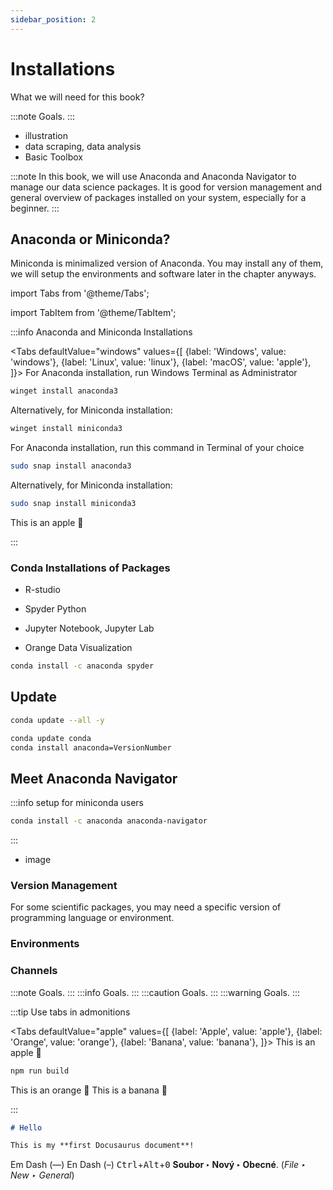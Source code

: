 ```yaml
---
sidebar_position: 2
---
```


# Installations

What we will need for this book?

:::note
Goals.
:::

- illustration
- data scraping, data analysis
- Basic Toolbox


:::note
In this book, we will use Anaconda and Anaconda Navigator to manage our data science packages. It is good for version management and general overview of packages installed on your system, especially for a beginner.
:::
## Anaconda or Miniconda?

Miniconda is minimalized version of Anaconda. You may install any of them, we will setup the environments and software later in the chapter anyways.


import Tabs from '@theme/Tabs';

import TabItem from '@theme/TabItem';

:::info Anaconda and Miniconda Installations

<Tabs
  defaultValue="windows"
  values={[
    {label: 'Windows', value: 'windows'},
    {label: 'Linux', value: 'linux'},
    {label: 'macOS', value: 'apple'},
  ]}>
  <TabItem value="windows">For Anaconda installation, run Windows Terminal as Administrator

  ```bash
  winget install anaconda3
  ```
Alternatively, for Miniconda installation:

  ```bash
  winget install miniconda3
  ```
  </TabItem>
  <TabItem value="linux">
  For Anaconda installation, run this command in Terminal of your choice

  ```bash
  sudo snap install anaconda3
  ```
Alternatively, for Miniconda installation:

  ```bash
  sudo snap install miniconda3
  ```
  </TabItem>
  <TabItem value="apple">This is an apple 🍎</TabItem>
</Tabs>

:::

### Conda Installations of Packages

- R-studio

- Spyder Python

- Jupyter Notebook, Jupyter Lab

- Orange Data Visualization



```bash
conda install -c anaconda spyder
```
## Update
```bash
conda update --all -y
```
```bash
conda update conda
conda install anaconda=VersionNumber
```

## Meet Anaconda Navigator

:::info setup for miniconda users

```bash
conda install -c anaconda anaconda-navigator
```

:::
- image
### Version Management
For some scientific packages, you may need a specific version of programming language or environment.
### Environments
### Channels


:::note
Goals.
:::
:::info
Goals.
:::
:::caution
Goals.
:::
:::warning
Goals.
:::


:::tip Use tabs in admonitions

<Tabs
  defaultValue="apple"
  values={[
    {label: 'Apple', value: 'apple'},
    {label: 'Orange', value: 'orange'},
    {label: 'Banana', value: 'banana'},
  ]}>
  <TabItem value="apple">This is an apple 🍎

  ```bash
  npm run build
  ```
  </TabItem>
  <TabItem value="orange">This is an orange 🍊</TabItem>
  <TabItem value="banana">This is a banana 🍌</TabItem>
</Tabs>

:::

```md title="docs/hello.md"
# Hello

This is my **first Docusaurus document**!
```

Em Dash (—) En Dash (–)
<kbd>Ctrl</kbd>+<kbd>Alt</kbd>+<kbd>0</kbd>
**Soubor ‣ Nový ‣ Obecné**. (*File ‣ New ‣ General*)
